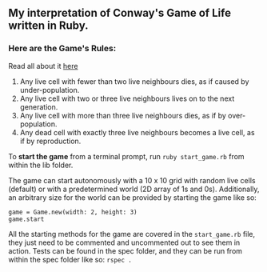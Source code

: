 ## My interpretation of Conway's Game of Life written in Ruby.

### Here are the Game's Rules:
Read all about it [here](https://en.wikipedia.org/wiki/Conway%27s_Game_of_Life "here")

1. Any live cell with fewer than two live neighbours dies, as if caused by under-population.
2. Any live cell with two or three live neighbours lives on to the next generation.
3. Any live cell with more than three live neighbours dies, as if by over-population.
4. Any dead cell with exactly three live neighbours becomes a live cell, as if by reproduction.

To **start the game** from a terminal prompt, run `ruby start_game.rb` from within the lib folder.

The game can start autonomously with a 10 x 10 grid with random live cells (default) or
with a predetermined world (2D array of 1s and 0s). Additionally, an arbitrary
size for the world can be provided by starting the game like so:
```
game = Game.new(width: 2, height: 3)
game.start
```
All the starting methods for the game are covered in the `start_game.rb` file,
they just need to be commented and uncommented out to see them in action.
Tests can be found in the spec folder, and they can be run from within the spec folder like so: `rspec .`
